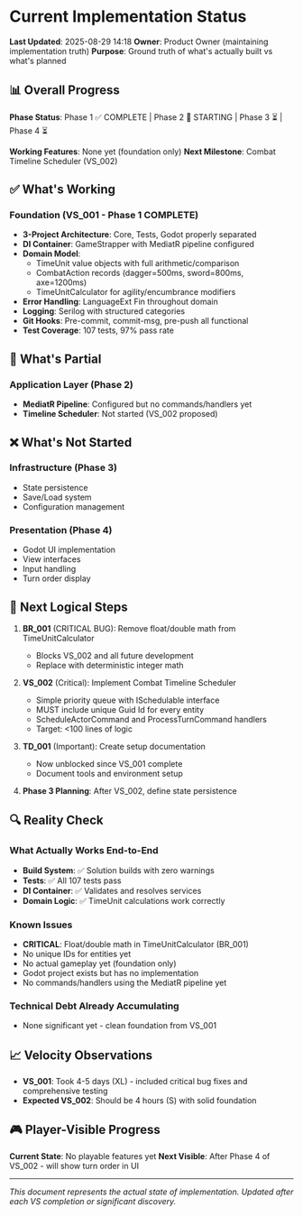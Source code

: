 # Current Implementation Status

**Last Updated**: 2025-08-29 14:18
**Owner**: Product Owner (maintaining implementation truth)
**Purpose**: Ground truth of what's actually built vs what's planned

## 📊 Overall Progress

**Phase Status**: Phase 1 ✅ COMPLETE | Phase 2 🚧 STARTING | Phase 3 ⏳ | Phase 4 ⏳

**Working Features**: None yet (foundation only)
**Next Milestone**: Combat Timeline Scheduler (VS_002)

## ✅ What's Working

### Foundation (VS_001 - Phase 1 COMPLETE)
- **3-Project Architecture**: Core, Tests, Godot properly separated
- **DI Container**: GameStrapper with MediatR pipeline configured
- **Domain Model**:
  - TimeUnit value objects with full arithmetic/comparison
  - CombatAction records (dagger=500ms, sword=800ms, axe=1200ms)
  - TimeUnitCalculator for agility/encumbrance modifiers
- **Error Handling**: LanguageExt Fin<T> throughout domain
- **Logging**: Serilog with structured categories
- **Git Hooks**: Pre-commit, commit-msg, pre-push all functional
- **Test Coverage**: 107 tests, 97% pass rate

## 🚧 What's Partial

### Application Layer (Phase 2)
- **MediatR Pipeline**: Configured but no commands/handlers yet
- **Timeline Scheduler**: Not started (VS_002 proposed)

## ❌ What's Not Started

### Infrastructure (Phase 3)
- State persistence
- Save/Load system
- Configuration management

### Presentation (Phase 4)
- Godot UI implementation
- View interfaces
- Input handling
- Turn order display

## 🎯 Next Logical Steps

1. **BR_001** (CRITICAL BUG): Remove float/double math from TimeUnitCalculator
   - Blocks VS_002 and all future development
   - Replace with deterministic integer math
   
2. **VS_002** (Critical): Implement Combat Timeline Scheduler
   - Simple priority queue with ISchedulable interface
   - MUST include unique Guid Id for every entity
   - ScheduleActorCommand and ProcessTurnCommand handlers
   - Target: <100 lines of logic

2. **TD_001** (Important): Create setup documentation
   - Now unblocked since VS_001 complete
   - Document tools and environment setup

3. **Phase 3 Planning**: After VS_002, define state persistence

## 🔍 Reality Check

### What Actually Works End-to-End
- **Build System**: ✅ Solution builds with zero warnings
- **Tests**: ✅ All 107 tests pass
- **DI Container**: ✅ Validates and resolves services
- **Domain Logic**: ✅ TimeUnit calculations work correctly

### Known Issues
- **CRITICAL**: Float/double math in TimeUnitCalculator (BR_001)
- No unique IDs for entities yet
- No actual gameplay yet (foundation only)
- Godot project exists but has no implementation
- No commands/handlers using the MediatR pipeline yet

### Technical Debt Already Accumulating
- None significant yet - clean foundation from VS_001

## 📈 Velocity Observations

- **VS_001**: Took 4-5 days (XL) - included critical bug fixes and comprehensive testing
- **Expected VS_002**: Should be 4 hours (S) with solid foundation

## 🎮 Player-Visible Progress

**Current State**: No playable features yet
**Next Visible**: After Phase 4 of VS_002 - will show turn order in UI

---

*This document represents the actual state of implementation. Updated after each VS completion or significant discovery.*